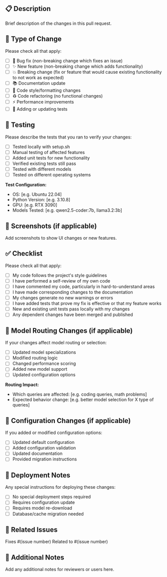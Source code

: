 ## 📋 Description

Brief description of the changes in this pull request.

## 🔄 Type of Change

Please check all that apply:

- [ ] 🐛 Bug fix (non-breaking change which fixes an issue)
- [ ] ✨ New feature (non-breaking change which adds functionality)
- [ ] 💥 Breaking change (fix or feature that would cause existing functionality to not work as expected)
- [ ] 📚 Documentation update
- [ ] 🎨 Code style/formatting changes
- [ ] ♻️ Code refactoring (no functional changes)
- [ ] ⚡ Performance improvements
- [ ] 🧪 Adding or updating tests

## 🧪 Testing

Please describe the tests that you ran to verify your changes:

- [ ] Tested locally with setup.sh
- [ ] Manual testing of affected features
- [ ] Added unit tests for new functionality
- [ ] Verified existing tests still pass
- [ ] Tested with different models
- [ ] Tested on different operating systems

**Test Configuration:**
- OS: [e.g. Ubuntu 22.04]
- Python Version: [e.g. 3.10.8]
- GPU: [e.g. RTX 3090]
- Models Tested: [e.g. qwen2.5-coder:7b, llama3.2:3b]

## 📱 Screenshots (if applicable)

Add screenshots to show UI changes or new features.

## ✅ Checklist

Please check all that apply:

- [ ] My code follows the project's style guidelines
- [ ] I have performed a self-review of my own code
- [ ] I have commented my code, particularly in hard-to-understand areas
- [ ] I have made corresponding changes to the documentation
- [ ] My changes generate no new warnings or errors
- [ ] I have added tests that prove my fix is effective or that my feature works
- [ ] New and existing unit tests pass locally with my changes
- [ ] Any dependent changes have been merged and published

## 🤖 Model Routing Changes (if applicable)

If your changes affect model routing or selection:

- [ ] Updated model specializations
- [ ] Modified routing logic
- [ ] Changed performance scoring
- [ ] Added new model support
- [ ] Updated configuration options

**Routing Impact:**
- Which queries are affected: [e.g. coding queries, math problems]
- Expected behavior change: [e.g. better model selection for X type of queries]

## 🔧 Configuration Changes (if applicable)

If you added or modified configuration options:

- [ ] Updated default configuration
- [ ] Added configuration validation
- [ ] Updated documentation
- [ ] Provided migration instructions

## 🚀 Deployment Notes

Any special instructions for deploying these changes:

- [ ] No special deployment steps required
- [ ] Requires configuration update
- [ ] Requires model re-download
- [ ] Database/cache migration needed

## 🔗 Related Issues

Fixes #(issue number)
Related to #(issue number)

## 📝 Additional Notes

Add any additional notes for reviewers or users here.
